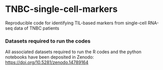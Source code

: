 # TNBC-single-cell-markers
Reproducible code for identifying TIL-based markers from single-cell RNA-seq data of TNBC patients

### Datasets required to run the codes
All associated datasets required to run the R codes and the python notebooks have been deposited in Zenodo: https://doi.org/10.5281/zenodo.14789164



